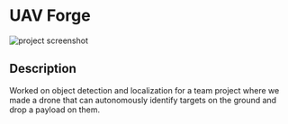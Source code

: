 # UAV Forge 
![project screenshot](https://github.com/user-attachments/assets/60d43fca-0bf2-4d99-9981-27cc293cee59)
## Description
Worked on object detection and localization for a team project where we made a drone that can autonomously identify targets on the ground and drop a payload on them.
